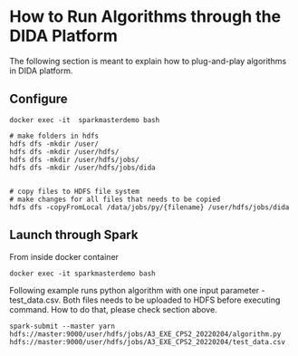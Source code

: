 # How to Run Algorithms through the DIDA Platform

The following section is meant to explain how to plug-and-play algorithms in DIDA platform.

## Configure 

```
docker exec -it  sparkmasterdemo bash

# make folders in hdfs
hdfs dfs -mkdir /user/
hdfs dfs -mkdir /user/hdfs/
hdfs dfs -mkdir /user/hdfs/jobs/
hdfs dfs -mkdir /user/hdfs/jobs/dida


# copy files to HDFS file system
# make changes for all files that needs to be copied
hdfs dfs -copyFromLocal /data/jobs/py/{filename} /user/hdfs/jobs/dida

```

## Launch through Spark

From inside docker container 
```
docker exec -it sparkmasterdemo bash
```

Following example runs python algorithm with one input parameter - test_data.csv.
Both files needs to be uploaded to HDFS before executing command. How to do that, please check section above.

```
spark-submit --master yarn 
hdfs://master:9000/user/hdfs/jobs/A3_EXE_CPS2_20220204/algorithm.py hdfs://master:9000/user/hdfs/jobs/A3_EXE_CPS2_20220204/test_data.csv
```
